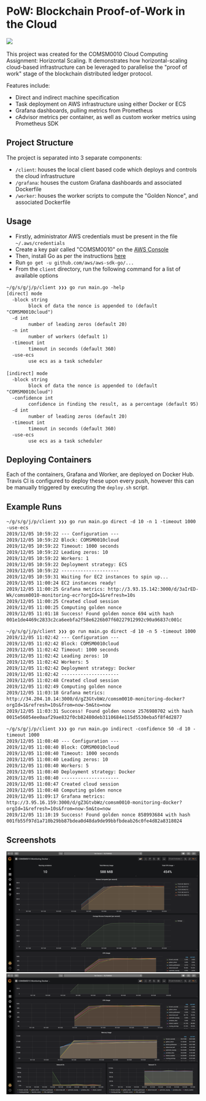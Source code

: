 # PoW: Blockchain Proof-of-Work in the Cloud
![](https://travis-ci.com/jaylees14/pow.svg?token=DHJ1zWJnxL4gE1gKLsuC&branch=master)

This project was created for the COMSM0010 Cloud Computing Assignment: Horizontal Scaling.
It demonstrates how horizontal-scaling cloud-based infrastructure can be leveraged to parallelise the "proof of work" stage of the blockchain distributed ledger protocol.

Features include:
- Direct and indirect machine specification
- Task deployment on AWS infrastructure using either Docker or ECS
- Grafana dashboards, pulling metrics from Prometheus
- cAdvisor metrics per container, as well as custom worker metrics using Prometheus SDK

## Project Structure
The project is separated into 3 separate components:

- `/client`: houses the local client based code which deploys and controls the cloud infrastructure
- `/grafana`: houses the custom Grafana dashboards and associated Dockerfile
- `/worker`: houses the worker scripts to compute the "Golden Nonce", and associated Dockerfile

## Usage
- Firstly, administrator AWS credentials must be present in the file `~/.aws/credentials`
- Create a key pair called "COMSM0010" on the [AWS Console](https://console.aws.amazon.com/ec2/v2/home?region=us-east-1#KeyPairs:sort=keyName)
- Then, install Go as per the instructions [here](https://golang.org/doc/install)
- Run `go get -u github.com/aws/aws-sdk-go/...`
- From the `client` directory, run the following command for a list of available options

```
~/g/s/g/j/p/client ❯❯❯ go run main.go -help
[direct] mode
  -block string
        block of data the nonce is appended to (default "COMSM0010cloud")
  -d int
        number of leading zeros (default 20)
  -n int
        number of workers (default 1)
  -timeout int
        timeout in seconds (default 360)
  -use-ecs
        use ecs as a task scheduler

[indirect] mode
  -block string
        block of data the nonce is appended to (default "COMSM0010cloud")
  -confidence int
        confidence in finding the result, as a percentage (default 95)
  -d int
        number of leading zeros (default 20)
  -timeout int
        timeout in seconds (default 360)
  -use-ecs
        use ecs as a task scheduler
```

## Deploying Containers
Each of the containers, Grafana and Worker, are deployed on Docker Hub.
Travis CI is configured to deploy these upon every push, however this can be manually triggered by executing the `deploy.sh` script.

## Example Runs
```
~/g/s/g/j/p/client ❯❯❯ go run main.go direct -d 10 -n 1 -timeout 1000 -use-ecs  
2019/12/05 10:59:22 --- Configuration ---
2019/12/05 10:59:22 Block: COMSM0010cloud
2019/12/05 10:59:22 Timeout: 1000 seconds
2019/12/05 10:59:22 Leading zeros: 10
2019/12/05 10:59:22 Workers: 1
2019/12/05 10:59:22 Deployment strategy: ECS
2019/12/05 10:59:22 ---------------------
2019/12/05 10:59:31 Waiting for EC2 instances to spin up...
2019/12/05 11:00:24 EC2 instances ready!
2019/12/05 11:00:25 Grafana metrics: http://3.93.15.142:3000/d/3aIrED-Wk/comsm0010-monitoring-ecr?orgId=1&refresh=10s
2019/12/05 11:00:25 Created cloud session
2019/12/05 11:00:25 Computing golden nonce
2019/12/05 11:01:18 Success! Found golden nonce 694 with hash 001e1de4469c2833c2ca6eebfa2f58e6226b07f60227912992c90a96837c001c
```

```
~/g/s/g/j/p/client ❯❯❯ go run main.go direct -d 10 -n 5 -timeout 1000
2019/12/05 11:02:42 --- Configuration ---
2019/12/05 11:02:42 Block: COMSM0010cloud
2019/12/05 11:02:42 Timeout: 1000 seconds
2019/12/05 11:02:42 Leading zeros: 10
2019/12/05 11:02:42 Workers: 5
2019/12/05 11:02:42 Deployment strategy: Docker
2019/12/05 11:02:42 ---------------------
2019/12/05 11:02:48 Created cloud session
2019/12/05 11:02:49 Computing golden nonce
2019/12/05 11:03:18 Grafana metrics: http://34.204.10.14:3000/d/gZ3GtvbWz/comsm0010-monitoring-docker?orgId=1&refresh=10s&from=now-5m&to=now
2019/12/05 11:03:31 Success! Found golden nonce 2576980702 with hash 0015e56054ee0aaf29ae832f0cb82480deb3110684e115d5530eba5f8f4d2877
```

```
~/g/s/g/j/p/client ❯❯❯ go run main.go indirect -confidence 50 -d 10 -timeout 1000
2019/12/05 11:08:40 --- Configuration ---
2019/12/05 11:08:40 Block: COMSM0010cloud
2019/12/05 11:08:40 Timeout: 1000 seconds
2019/12/05 11:08:40 Leading zeros: 10
2019/12/05 11:08:40 Workers: 5
2019/12/05 11:08:40 Deployment strategy: Docker
2019/12/05 11:08:40 ---------------------
2019/12/05 11:08:47 Created cloud session
2019/12/05 11:08:48 Computing golden nonce
2019/12/05 11:09:17 Grafana metrics: http://3.95.16.159:3000/d/gZ3GtvbWz/comsm0010-monitoring-docker?orgId=1&refresh=10s&from=now-5m&to=now
2019/12/05 11:10:19 Success! Found golden nonce 858993684 with hash 001fb55f97d1a710b29bb87bdea0d48da9de99bbfbdeab26c0fe4d82a8318024
```

## Screenshots 
![](img/grafana-1.png)
![](img/grafana-2.png)
